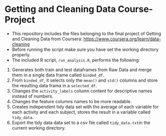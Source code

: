 # Getting and Cleaning Data Course-Project

* This repository includes the files belonging to the final project of Getting and Cleaning Data from Coursera: https://www.coursera.org/learn/data-cleaning
* Before running the script make sure you have set the working directory properly.
* The included R script, `run_analysis.R`, performs the following:

1. Generates both train and test dataframes from Raw Data and merge them in a single data frame called `binded_df`.
2. From `binded_df`, it selects only the `mean()` and `std()` columns and store the resulting data frama in a `selected_df`.
3. Changes the `activity_labels` column content for descriptive names instead of numbers.
4. Changes the feature columns names to be more readable.
5. Creates independent tidy data set with the average of each variable for each activity and each subject, stores the result in a variable called `tidy_data`.
6. Export the tidy data data set to a csv file called `tidy_data.txt`in the current working directory.


